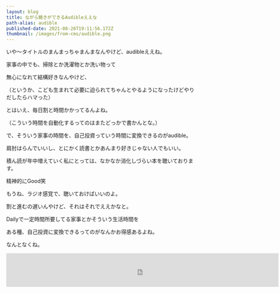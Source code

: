 ```yaml
---
layout: blog
title: ながら聴きができるAudibleええな
path-alias: audible
published-date: 2021-08-26T19:11:56.172Z
thumbnail: /images/from-cms/audible.png
---
```

いや～タイトルのまんまっちゃまんまなんやけど、audibleええね。

家事の中でも、掃除とか洗濯物とか洗い物って

無心になれて結構好きなんやけど、

（というか、こども生まれて必要に迫られてちゃんとやるようになったけどやりだしたらハマった）

とはいえ、毎日割と時間かかってるんよね。

（こういう時間を自動化するってのはまたどっかで書かんとな。）

で、そういう家事の時間を、自己投資っていう時間に変換できるのがaudible。

肩肘はらんでいいし、とにかく読書とかあんまり好きじゃない人でもいい。

積ん読が年中増えていく私にとっては、なかなか消化しづらい本を聴いております。

精神的にGood笑

もうね、ラジオ感覚で、聴いておけばいいのよ。

割と進むの遅いんやけど、それはそれでええかなと。

Dailyで一定時間所要してる家事とかそういう生活時間を

ある種、自己投資に変換できるってのがなんかお得感あるよね。

なんとなくね。

<iframe src="https://rcm-fe.amazon-adsystem.com/e/cm?o=9&p=48&l=ur1&category=audible&banner=193071V4XXGHG0SQJB02&f=ifr&linkID=85e4a8c2fca479172dffb4f904f534bd&t=supermasaha0c-22&tracking_id=supermasaha0c-22" width="728" height="90" scrolling="no" border="0" marginwidth="0" style="border:none;" frameborder="0"></iframe>